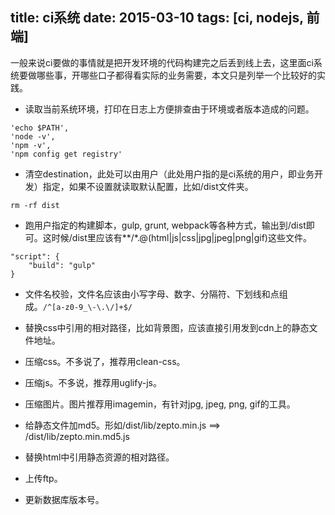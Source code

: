 title: ci系统
date: 2015-03-10
tags: [ci, nodejs, 前端]
---

一般来说ci要做的事情就是把开发环境的代码构建完之后丢到线上去，这里面ci系统要做哪些事，开哪些口子都得看实际的业务需要，本文只是列举一个比较好的实践。

- 读取当前系统环境，打印在日志上方便排查由于环境或者版本造成的问题。
```
'echo $PATH',
'node -v',
'npm -v',
'npm config get registry'
```

- 清空destination，此处可以由用户（此处用户指的是ci系统的用户，即业务开发）指定，如果不设置就读取默认配置，比如/dist文件夹。
```
rm -rf dist
```

- 跑用户指定的构建脚本，gulp, grunt, webpack等各种方式，输出到/dist即可。这时候/dist里应该有**/*.@(html|js|css|jpg|jpeg|png|gif)这些文件。
```
"script": {
    "build": "gulp"
}
```

- 文件名校验，文件名应该由小写字母、数字、分隔符、下划线和点组成。```/^[a-z0-9_\-\.\/]+$/```

- 替换css中引用的相对路径，比如背景图，应该直接引用发到cdn上的静态文件地址。

- 压缩css。不多说了，推荐用clean-css。

- 压缩js。不多说，推荐用uglify-js。

- 压缩图片。图片推荐用imagemin，有针对jpg, jpeg, png, gif的工具。

- 给静态文件加md5。形如/dist/lib/zepto.min.js ==> /dist/lib/zepto.min.md5.js

- 替换html中引用静态资源的相对路径。

- 上传ftp。

- 更新数据库版本号。